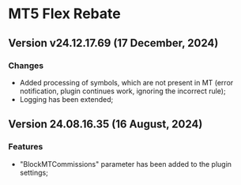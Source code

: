 # MT5 Flex Rebate

## Version v24.12.17.69 (17 December, 2024)
### Changes
* Added processing of symbols, which are not present in MT (error notification, plugin continues work, ignoring the incorrect rule);
* Logging has been extended;

## Version 24.08.16.35 (16 August, 2024)
### Features
* "BlockMTCommissions" parameter has been added to the plugin settings;
